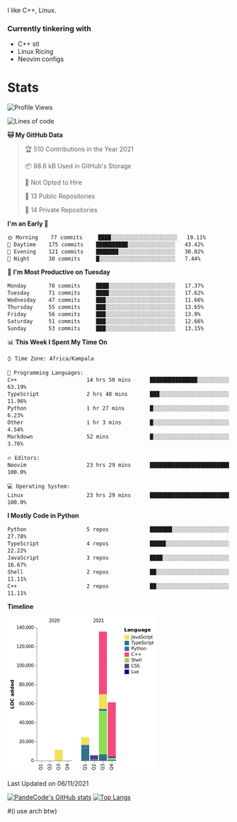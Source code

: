 I like C++, Linux.
### Currently tinkering with
 - C++ stl
 - Linux Ricing
 - Neovim configs

# Stats
<!--START_SECTION:waka-->
![Profile Views](http://img.shields.io/badge/Profile%20Views-8-blue)

![Lines of code](https://img.shields.io/badge/From%20Hello%20World%20I%27ve%20Written-238552%20lines%20of%20code-blue)

**🐱 My GitHub Data** 

> 🏆 510 Contributions in the Year 2021
 > 
> 📦 88.6 kB Used in GitHub's Storage 
 > 
> 🚫 Not Opted to Hire
 > 
> 📜 13 Public Repositories 
 > 
> 🔑 14 Private Repositories  
 > 
**I'm an Early 🐤** 

```text
🌞 Morning    77 commits     ████░░░░░░░░░░░░░░░░░░░░░   19.11% 
🌆 Daytime    175 commits    ██████████░░░░░░░░░░░░░░░   43.42% 
🌃 Evening    121 commits    ███████░░░░░░░░░░░░░░░░░░   30.02% 
🌙 Night      30 commits     █░░░░░░░░░░░░░░░░░░░░░░░░   7.44%

```
📅 **I'm Most Productive on Tuesday** 

```text
Monday       70 commits     ████░░░░░░░░░░░░░░░░░░░░░   17.37% 
Tuesday      71 commits     ████░░░░░░░░░░░░░░░░░░░░░   17.62% 
Wednesday    47 commits     ███░░░░░░░░░░░░░░░░░░░░░░   11.66% 
Thursday     55 commits     ███░░░░░░░░░░░░░░░░░░░░░░   13.65% 
Friday       56 commits     ███░░░░░░░░░░░░░░░░░░░░░░   13.9% 
Saturday     51 commits     ███░░░░░░░░░░░░░░░░░░░░░░   12.66% 
Sunday       53 commits     ███░░░░░░░░░░░░░░░░░░░░░░   13.15%

```


📊 **This Week I Spent My Time On** 

```text
⌚︎ Time Zone: Africa/Kampala

💬 Programming Languages: 
C++                      14 hrs 50 mins      ███████████████░░░░░░░░░░   63.19% 
TypeScript               2 hrs 48 mins       ███░░░░░░░░░░░░░░░░░░░░░░   11.96% 
Python                   1 hr 27 mins        █░░░░░░░░░░░░░░░░░░░░░░░░   6.23% 
Other                    1 hr 3 mins         █░░░░░░░░░░░░░░░░░░░░░░░░   4.54% 
Markdown                 52 mins             █░░░░░░░░░░░░░░░░░░░░░░░░   3.76%

🔥 Editors: 
Neovim                   23 hrs 29 mins      █████████████████████████   100.0%

💻 Operating System: 
Linux                    23 hrs 29 mins      █████████████████████████   100.0%

```

**I Mostly Code in Python** 

```text
Python                   5 repos             ███████░░░░░░░░░░░░░░░░░░   27.78% 
TypeScript               4 repos             █████░░░░░░░░░░░░░░░░░░░░   22.22% 
JavaScript               3 repos             ████░░░░░░░░░░░░░░░░░░░░░   16.67% 
Shell                    2 repos             ██░░░░░░░░░░░░░░░░░░░░░░░   11.11% 
C++                      2 repos             ██░░░░░░░░░░░░░░░░░░░░░░░   11.11%

```


**Timeline**

![Chart not found](https://raw.githubusercontent.com/PandeCode/PandeCode/main/charts/bar_graph.png) 


 Last Updated on 06/11/2021
<!--END_SECTION:waka-->
[![PandeCode's GitHub stats](https://github-readme-stats.vercel.app/api?username=PandeCode&theme=dracula&hide_border=true&show_icons=true)](https://github.com/anuraghazra/github-readme-stats)
[![Top Langs](https://github-readme-stats.vercel.app/api/top-langs/?username=PandeCode&layout=compact&theme=dracula&hide_border=true)](https://github.com/anuraghazra/github-readme-stats)


#(i use arch btw)

